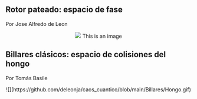 ## Rotor pateado: espacio de fase
Por Jose Alfredo de Leon

<p align="center">

  <img src="https://github.com/deleonja/caos_cuantico/blob/main/rotor_pateado/rotor_pateado.gif">
  This is an image

</p>

## Billares clásicos: espacio de colisiones del hongo
Por Tomás Basile

<div align="center">![](https://github.com/deleonja/caos_cuantico/blob/main/Billares/Hongo.gif)</div>
